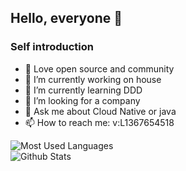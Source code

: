## Hello, everyone 👋

### Self introduction
- 🌱 Love open source and community
- 🔭 I’m currently working on house
- 🌱 I’m currently learning DDD
- 👯 I’m looking for a company
- 💬 Ask me about Cloud Native or java
- 📫 How to reach me: v:L1367654518

<!-- <img src="https://media.giphy.com/media/eJY3w5rTkc6usEoCdM/giphy.gif" height="100%" width="100%"/> -->

![Most Used Languages](https://github-readme-stats.vercel.app/api/top-langs/?username=MentosL&theme=dark&layout=compact)
<br/>
![Github Stats](https://github-readme-stats.vercel.app/api?username=MentosL&show_icons=true&theme=dark&count_private=true)

